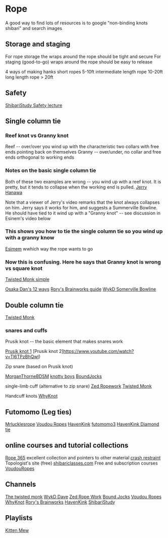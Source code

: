 # Rope

A good way to find lots of resources is to google "non-binding knots shibari" and search images

## Storage and staging

For rope storage the wraps around the rope should be tight and secure
For staging (good-to-go) wraps around the rope should be easy to release

4 ways of making hanks
short ropes 5-10ft
intermediate length rope 10-20ft
long length rope > 20ft


## Safety
[ShibariStudy Safety lecture](https://www.youtube.com/watch?v=xu3QjwaLoVA)

## Single column tie

### Reef knot vs Granny knot
 Reef -- over/over you wind up with the characteristic two collars with free ends pointing back on themselves
 Granny -- over/under, no collar and free ends orthogonal to working ends

### Notes on the basic single column tie

Both of these two examples are wrong -- you wind up with a reef knot. It is pretty, but it tends to collapse when the working end is pulled.
[Jerry](https://www.youtube.com/watch?v=T0Y_JYJ6p-8)
[Hanawa](https://www.youtube.com/watch?v=4GTfPKRYvhc)

Note that a viewer of Jerry's video remarks that the knot always collapses on him. Jerry says it works for him, and suggests a Summerville Bowline. He should have tied to it wind up with a "Granny knot" -- see discussion in Esinem's video below

### This shows you how to tie the single column tie so you wind up with a granny know
[Esimem](https://www.youtube.com/watch?v=XB4pOHGO3wI)
wwhich way the rope wants to go


### Now this is confusing. Here he says that Granny knot is wrong vs square knot
[Twisted Monk simple](https://www.youtube.com/watch?v=UhzIQCoLjDc&t=4s)


[Osaka Dan's 12 ways](https://www.youtube.com/watch?v=g6KSUBSAba4)
[Rory's Brainworks guide](https://www.youtube.com/watch?v=QjadK1Lwvls)
[WykD Somerville Bowline](https://www.youtube.com/watch?v=qliQibxyPqc)





## Double column tie
[Twisted Monk](https://www.youtube.com/watch?v=OKKMTHiI-tw)

### snares and cuffs

Prusik knot -- the basic element that makes snares work

[Prusik knot 1](https://www.youtube.com/watch?v=6mwmlprswFI)
[Prusik knot 2]https://www.youtube.com/watch?v=Tl6TPzBhQwI)

Zip snare (based on Prusik knot)

[MorganThorneBDSM](https://www.youtube.com/watch?v=PZVDRGwS7Vo)
[knotty boys](https://www.youtube.com/watch?v=w7j-VplpCb8)
[BoundJocks](https://www.youtube.com/watch?v=0v2Mc_4lMaQ)

single-limb cuff (alternative to zip snare)
[Zed Ropework](https://www.youtube.com/watch?v=DuJxA1FCbis)
[Twisted Monk](https://www.youtube.com/watch?v=fJzh3z3zHBk&t=4s)

Handcuff knots
[WhyKnot](https://www.youtube.com/watch?v=w8RQFCksxVA)

## Futomomo (Leg ties)

[Mrlucklesrope](https://www.youtube.com/watch?v=sAwWreF7iks)
[Voudou Ropes](https://www.youtube.com/watch?v=HAd5Vro0w44)
[HavenKink](https://youtu.be/hiHHCYcSvQQ)
[futomomo3](https://youtu.be/Wm36Jse6-KI)
[HavenKink Diamond tie](https://www.youtube.com/watch?v=hyHAaVEDbHQ&feature=emb_rel_end)

## online courses and tutorial collections

[Rope 365](https://www.youtube.com/watch?v=qliQibxyPqc) excellent collection and pointers to other material
[crash restraint](http://crash-restraint.com) Topologist's site (free)
[shibariclasses.com](shibariclasses.com) Free and subscription courses
[VoudouRopes]()


## Channels

[The twisted monk](https://www.youtube.com/user/twistedmonkstudios)
[WykD Dave](https://www.youtube.com/channel/UCPPLyRoASQ8EpaDg5J85u0w)
[Zed Rope Work](https://www.youtube.com/channel/UCyzdtjtYq_LteuZ7hqon0ew)
[Bound Jocks](https://www.youtube.com/user/BoundJocks)
[Voudou Ropes](https://www.youtube.com/channel/UC7jBTpPQq3K3-8JZxrkoCzw)
[WhyKnot](https://www.youtube.com/channel/UCJPUVhpTkE9MCH_3e5YavyA)
[Rory's Brainworks](https://www.youtube.com/channel/UCnMdKRxb2RSEScpe9HCszIQ)
[HavenKink](https://www.youtube.com/channel/UC10UZ4d6dRoisEx7h3ay2vQ)
[ShibariStudy](https://www.youtube.com/channel/UCDWDiPAAu10V_6CFcfnv78A)

## Playlists
[Kitten Mew](https://www.youtube.com/watch?v=OJfPg9omvWk&list=PLLf-3kZ7wqHndZ_qjfi7bhaXpNOaAAmC4)

